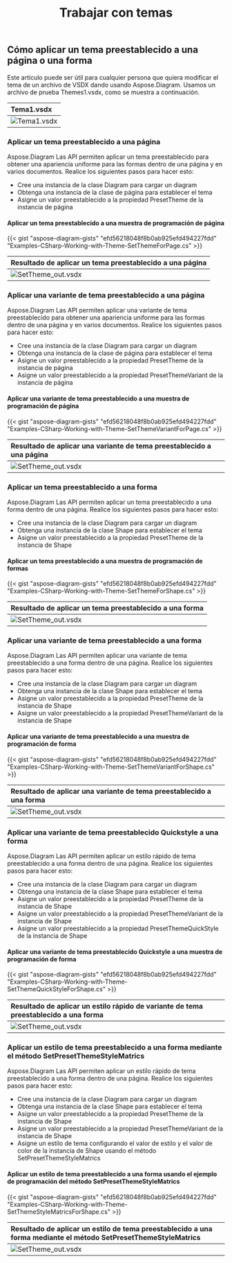 ﻿---
title: Trabajar con temas
type: docs
weight: 265
url: /es/net/working-with-themes/
description: Esta sección explica cómo aplicar un tema predeterminado a una página o una forma con Aspose.Diagram.
---
## **Cómo aplicar un tema preestablecido a una página o una forma**
Este artículo puede ser útil para cualquier persona que quiera modificar el tema de un archivo de VSDX dando usando Aspose.Diagram. Usamos un archivo de prueba Themes1.vsdx, como se muestra a continuación.

|**Tema1.vsdx**|
|:- |
|![Tema1.vsdx](theme1.png)|

### **Aplicar un tema preestablecido a una página**
Aspose.Diagram Las API permiten aplicar un tema preestablecido para obtener una apariencia uniforme para las formas dentro de una página y en varios documentos. Realice los siguientes pasos para hacer esto:

- Cree una instancia de la clase Diagram para cargar un diagram
- Obtenga una instancia de la clase de página para establecer el tema
- Asigne un valor preestablecido a la propiedad PresetTheme de la instancia de página
#### **Aplicar un tema preestablecido a una muestra de programación de página**
{{< gist "aspose-diagram-gists" "efd56218048f8b0ab925efd494227fdd" "Examples-CSharp-Working-with-Theme-SetThemeForPage.cs" >}}

|**Resultado de aplicar un tema preestablecido a una página**|
|:- |
|![SetTheme_out.vsdx](theme2.png)|

### **Aplicar una variante de tema preestablecido a una página**

Aspose.Diagram Las API permiten aplicar una variante de tema preestablecido para obtener una apariencia uniforme para las formas dentro de una página y en varios documentos. Realice los siguientes pasos para hacer esto:

- Cree una instancia de la clase Diagram para cargar un diagram
- Obtenga una instancia de la clase de página para establecer el tema
- Asigne un valor preestablecido a la propiedad PresetTheme de la instancia de página
- Asigne un valor preestablecido a la propiedad PresetThemeVariant de la instancia de página

#### **Aplicar una variante de tema preestablecido a una muestra de programación de página**

{{< gist "aspose-diagram-gists" "efd56218048f8b0ab925efd494227fdd" "Examples-CSharp-Working-with-Theme-SetThemeVariantForPage.cs" >}}

|**Resultado de aplicar una variante de tema preestablecido a una página**|
|:- |
|![SetTheme_out.vsdx](theme3.png)|

### **Aplicar un tema preestablecido a una forma**

Aspose.Diagram Las API permiten aplicar un tema preestablecido a una forma dentro de una página. Realice los siguientes pasos para hacer esto:

- Cree una instancia de la clase Diagram para cargar un diagram
- Obtenga una instancia de la clase Shape para establecer el tema
- Asigne un valor preestablecido a la propiedad PresetTheme de la instancia de Shape

#### **Aplicar un tema preestablecido a una muestra de programación de formas**

{{< gist "aspose-diagram-gists" "efd56218048f8b0ab925efd494227fdd" "Examples-CSharp-Working-with-Theme-SetThemeForShape.cs" >}}

|**Resultado de aplicar un tema preestablecido a una forma**|
|:- |
|![SetTheme_out.vsdx](theme4.png)|

### **Aplicar una variante de tema preestablecido a una forma**

Aspose.Diagram Las API permiten aplicar una variante de tema preestablecido a una forma dentro de una página. Realice los siguientes pasos para hacer esto:

- Cree una instancia de la clase Diagram para cargar un diagram
- Obtenga una instancia de la clase Shape para establecer el tema
- Asigne un valor preestablecido a la propiedad PresetTheme de la instancia de Shape
- Asigne un valor preestablecido a la propiedad PresetThemeVariant de la instancia de Shape

#### **Aplicar una variante de tema preestablecido a una muestra de programación de forma**

{{< gist "aspose-diagram-gists" "efd56218048f8b0ab925efd494227fdd" "Examples-CSharp-Working-with-Theme-SetThemeVariantForShape.cs" >}}

|**Resultado de aplicar una variante de tema preestablecido a una forma**|
|:- |
|![SetTheme_out.vsdx](theme5.png)|

### **Aplicar una variante de tema preestablecido Quickstyle a una forma**

Aspose.Diagram Las API permiten aplicar un estilo rápido de tema preestablecido a una forma dentro de una página. Realice los siguientes pasos para hacer esto:

- Cree una instancia de la clase Diagram para cargar un diagram
- Obtenga una instancia de la clase Shape para establecer el tema
- Asigne un valor preestablecido a la propiedad PresetTheme de la instancia de Shape
- Asigne un valor preestablecido a la propiedad PresetThemeVariant de la instancia de Shape
- Asigne un valor preestablecido a la propiedad PresetThemeQuickStyle de la instancia de Shape

#### **Aplicar una variante de tema preestablecido Quickstyle a una muestra de programación de forma**

{{< gist "aspose-diagram-gists" "efd56218048f8b0ab925efd494227fdd" "Examples-CSharp-Working-with-Theme-SetThemeQuickStyleForShape.cs" >}}

|**Resultado de aplicar un estilo rápido de variante de tema preestablecido a una forma**|
|:- |
|![SetTheme_out.vsdx](theme6.png)|

### **Aplicar un estilo de tema preestablecido a una forma mediante el método SetPresetThemeStyleMatrics**

Aspose.Diagram Las API permiten aplicar un estilo rápido de tema preestablecido a una forma dentro de una página. Realice los siguientes pasos para hacer esto:

- Cree una instancia de la clase Diagram para cargar un diagram
- Obtenga una instancia de la clase Shape para establecer el tema
- Asigne un valor preestablecido a la propiedad PresetTheme de la instancia de Shape
- Asigne un valor preestablecido a la propiedad PresetThemeVariant de la instancia de Shape
- Asigne un estilo de tema configurando el valor de estilo y el valor de color de la instancia de Shape usando el método SetPresetThemeStyleMatrics

#### **Aplicar un estilo de tema preestablecido a una forma usando el ejemplo de programación del método SetPresetThemeStyleMatrics**

{{< gist "aspose-diagram-gists" "efd56218048f8b0ab925efd494227fdd" "Examples-CSharp-Working-with-Theme-SetThemeStyleMatricsForShape.cs" >}}

|**Resultado de aplicar un estilo de tema preestablecido a una forma mediante el método SetPresetThemeStyleMatrics**|
|:- |
|![SetTheme_out.vsdx](theme7.png)|
